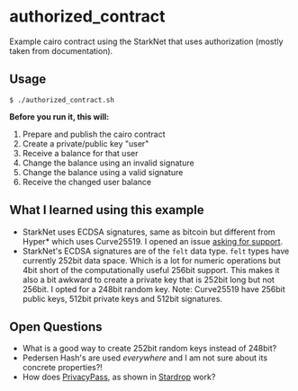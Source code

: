 # authorized_contract

Example cairo contract using the StarkNet that uses authorization (mostly taken from documentation).

## Usage

```
$ ./authorized_contract.sh
```

**Before you run it, this will:**

1. Prepare and publish the cairo contract
2. Create a private/public key "user"
3. Receive a balance for that user
4. Change the balance using an invalid signature
5. Change the balance using a valid signature
6. Receive the changed user balance

## What I learned using this example

- StarkNet uses ECDSA signatures, same as bitcoin but different from Hyper* which uses Curve25519. I opened an issue
    [asking for support](https://github.com/starkware-libs/cairo-lang/issues/15).
- StarkNet's ECDSA signatures are of the `felt` data type. `felt` types have currently 252bit data space. Which is a lot
    for numeric operations but 4bit short of the computationally useful 256bit support. This makes it also a bit
    awkward to create a private key that is 252bit long but not 256bit. I opted for a 248bit random key. Note: Curve25519
    have 256bit public keys, 512bit private keys and 512bit signatures.

## Open Questions

- What is a good way to create 252bit random keys instead of 248bit?
- Pedersen Hash's are used _everywhere_ and I am not sure about its concrete properties?!
- How does [PrivacyPass](https://kobi.one/2019/01/05/exploring-privacypass.html), as shown in [Stardrop](https://kobi.one/2021/07/14/stardrop.html) work?
